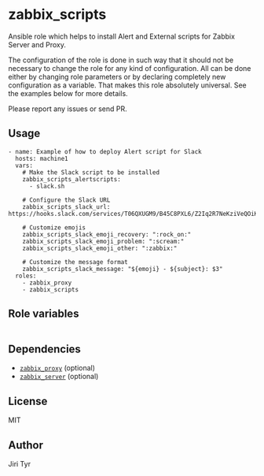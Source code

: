 zabbix_scripts
==============

Ansible role which helps to install Alert and External scripts for Zabbix
Server and Proxy.

The configuration of the role is done in such way that it should not be
necessary to change the role for any kind of configuration. All can be
done either by changing role parameters or by declaring completely new
configuration as a variable. That makes this role absolutely
universal. See the examples below for more details.

Please report any issues or send PR.


Usage
-----

```
- name: Example of how to deploy Alert script for Slack
  hosts: machine1
  vars:
    # Make the Slack script to be installed
    zabbix_scripts_alertscripts:
      - slack.sh

    # Configure the Slack URL
    zabbix_scripts_slack_url: https://hooks.slack.com/services/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

    # Customize emojis
    zabbix_scripts_slack_emoji_recovery: ":rock_on:"
    zabbix_scripts_slack_emoji_problem: ":scream:"
    zabbix_scripts_slack_emoji_other: ":zabbix:"

    # Customize the message format
    zabbix_scripts_slack_message: "${emoji} - ${subject}: $3"
  roles:
    - zabbix_proxy
    - zabbix_scripts
```


Role variables
--------------

```
```


Dependencies
------------

- [`zabbix_proxy`](https://github.com/jtyr/ansible-zabbix_proxy) (optional)
- [`zabbix_server`](https://github.com/jtyr/ansible-zabbix_server) (optional)


License
-------

MIT


Author
------

Jiri Tyr
